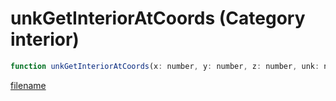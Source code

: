 # unkGetInteriorAtCoords (Category interior)

```js
function unkGetInteriorAtCoords(x: number, y: number, z: number, unk: number): number
```

[filename](unkGetInteriorAtCoords_m.md ':include')